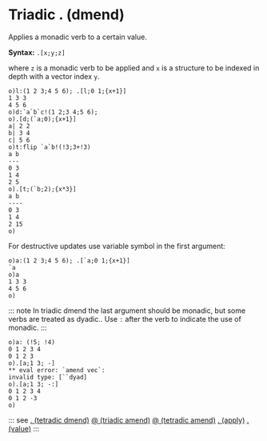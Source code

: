 # Triadic . (dmend)

Applies a monadic verb to a certain value.

**Syntax:** ```.[x;y;z]```

where `z` is a monadic verb to be applied and `x` is a structure to be indexed in depth with a vector index `y`.

```o
o)l:(1 2 3;4 5 6); .[l;0 1;{x+1}]
1 3 3
4 5 6
o)d:`a`b`c!(1 2;3 4;5 6);
o).[d;(`a;0);{x+1}]
a| 2 2
b| 3 4
c| 5 6
o)t:flip `a`b!(!3;3+!3)
a b
---
0 3
1 4
2 5
o).[t;(`b;2);{x*3}]
a b
----
0 3
1 4
2 15
o)
```

For destructive updates use variable symbol in the first argument:

```o
o)a:(1 2 3;4 5 6); .[`a;0 1;{x+1}]
`a
o)a
1 3 3
4 5 6
o)
```

::: note
In triadic dmend the last argument should be monadic, but some verbs are treated as dyadic..
Use `:` after the verb to indicate the use of monadic.
:::

```o
o)a: (!5; !4)
0 1 2 3 4
0 1 2 3
o).[a;1 3; -]
** eval error: `amend vec`:
invalid type: [``dyad]
o).[a;1 3; -:]
0 1 2 3 4
0 1 2 -3
o)
```


::: see
[. (tetradic dmend)](/verbs/amendsdmends/tetrdmend.md)
[@ (triadic amend)](/verbs/amendsdmends/tramend.md)
[@ (tetradic amend)](/verbs/amendsdmends/tetramend.md)
[. (apply)](/verbs/indexing/dot.md)
[. (value)](/verbs/other/value.md)
:::
